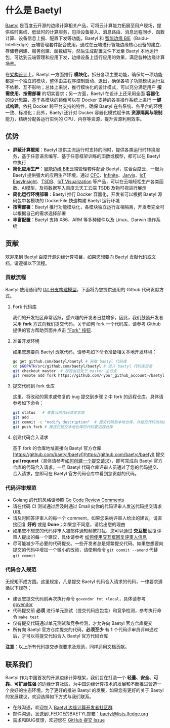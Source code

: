 # 什么是 Baetyl

[Baetyl](https://baetyl.io) 是百度云开源的边缘计算相关产品，可将云计算能力拓展至用户现场，提供临时离线、低延时的计算服务，包括设备接入、消息路由、消息远程同步、函数计算、设备信息上报、配置下发等功能。Baetyl 和 [智能边缘 BIE](https://cloud.baidu.com/product/bie.html)（Baidu-IntelliEdge）云端管理套件配合使用，通过在云端进行智能边缘核心设备的建立、存储卷创建、服务创建、函数编写，然后生成配置文件下发至 Baetyl 本地运行包，可达到云端管理和应用下发，边缘设备上运行应用的效果，满足各种边缘计算场景。

在[架构设计](./Design.md)上，Baetyl 一方面推行 **模块化**，拆分各项主要功能，确保每一项功能都是一个独立的模块，整体由主程序控制启动、退出，确保各项子功能模块运行互不依赖、互不影响；总体上来说，推行模块化的设计模式，可以充分满足用户 **按需使用、按需部署** 的切实要求；另一方面，Baetyl 在设计上还采用全面 **容器化** 的设计思路，基于各模块的镜像可以在 Docker 支持的各类操作系统上进行 **一键式构建**，依托 Docker 跨平台支持的特性，确保 Baetyl 在各系统、各平台的环境一致、标准化；此外，Baetyl 还针对 Docker 容器化模式赋予其 **资源隔离与限制** 能力，精确分配各运行实例的 CPU、内存等资源，提升资源利用效率。

## 优势

- **屏蔽计算框架**：Baetyl 提供主流运行时支持的同时，提供各类运行时转换服务，基于任意语言编写、基于任意框架训练的函数或模型，都可以在 Baetyl 中执行
- **简化应用生产**：[智能边缘 BIE](https://cloud.baidu.com/product/bie.html)云端管理套件配合 Baetyl，联合百度云，一起为 Baetyl 提供强大的应用生产环境，通过 [CFC](https://cloud.baidu.com/product/cfc.html)、[Infinite](https://cloud.baidu.com/product/infinite.html)、[Jarvis](http://di.baidu.com/product/jarvis)、[IoT EasyInsight](https://cloud.baidu.com/product/ist.html)、[TSDB](https://cloud.baidu.com/product/tsdb.html)、[IoT Visualization](https://cloud.baidu.com/product/iotviz.html) 等产品，可以在云端轻松生产各类函数、AI模型，及将数据写入百度云天工云端 TSDB 及物可视进行展示
- **简化运行环境部署**：Baetyl 推行 Docker 容器化，开发者可以根据 Baetyl 源码包中各模块的 DockerFile 快速构建 Baetyl 运行环境
- **按需部署**：Baetyl 推行功能模块化，各模块独立运行互相隔离，开发者完全可以根据自己的需求选择部署
- **丰富配置**：Baetyl 支持 X86、ARM 等多种硬件以及 Linux、Darwin 操作系统

## 贡献

欢迎来到 Baetyl 百度开源边缘计算项目，如果您想要向 Baetyl 贡献代码或文档，请遵循以下流程。

### 贡献流程

Baetyl 使用通用的 [Git 分支构建模型](http://nvie.com/posts/a-successful-git-branching-model/)。下面将为您提供通用的 Github 代码贡献方式。

1. Fork 代码库

   我们的开发社区非常活跃，感兴趣的开发者日益增多，因此，我们鼓励开发者采用 **fork** 方式向我们提交代码。关于如何 fork 一个代码库，请参考 Github 提供的官方帮助页面并点击 ["Fork" 按钮](https://help.github.com/articles/fork-a-repo/).

2. 准备开发环境

   如果您想要向 Baetyl 贡献代码，请参考如下命令准备相关本地开发环境：

   ```bash
   go get github.com/baetyl/baetyl # 获取 baetyl 代码库
   cd $GOPATH/src/github.com/baetyl/baetyl # 进入 baetyl 代码库目录
   git checkout master  # 校验当前处于 master 主分支
   git remote add fork https://github.com/<your_github_account>/baetyl  # 指定远程提交代码仓库
   ```

3. 提交代码到 fork 仓库

   这里，将改动的需求或修复的 bug 提交到步骤 2 中 fork 的远程仓库，具体请参考如下命令：

   ```bash
   git status   # 查看当前代码改变状态
   git add .
   git commit -c "modify description"  # 提交代码到本地仓库，并提交代码改动描述信息
   git push fork # 推送已提交本地仓库的代码要远程仓库
   ```

4. 创建代码合入请求

   基于 fork 的仓库地址直接向 Baetyl 官方仓库 [https://github.com/baetyl/baetyl](https://github.com/baetyl/baetyl) 提交 **pull request**（具体请参考[如何创建一个提交请求](https://help.github.com/articles/creating-a-pull-request/)），即可完成向 Baetyl 官方仓库的代码合入请求。一旦 Baetyl 代码仓库评审人员通过了您的代码提交、合入请求，您即可在 Baetyl 官方代码仓库中看到您贡献的代码。

### 代码评审规范

- Golang 的代码风格请参照 [Go Code Review Comments](https://github.com/golang/go/wiki/CodeReviewComments)
- 请在代码 CI 测试通过后及时通过 Email 向你的代码评审人发送代码提交请求URL
- 请及时回答评审人的每一个 comment，如果您采纳评审人给出的建议，请直接回复 **好的** 或是 **Done**；如果您不同意，请给出您的理由
- 如果您不想您的代码评审人被邮件通知频繁打扰，您可以通过 **交互框** 回复评审人提出的每一个建议，具体请参考 [如何使用交互框回复评审人信息](https://help.github.com/articles/reviewing-proposed-changes-in-a-pull-request/)
- 尽可能减少不必要的代码提交。一些开发者总是频繁提交代码。如果您想要向提交的代码中增加一个微小的改动，请使用命令 `git commit --amend` 代替 `git commit`

### 代码合入规范

无规矩不成方圆。这里规定，凡是提交 Baetyl 代码合入请求的代码，一律要求遵循以下规范：

- 建议您提交代码前再次执行命令 `govendor fmt +local`，具体请参考 [govendor](https://github.com/kardianos/govendor)
- 代码提交前 **必须** 进行单元测试（提交代码应包含）和竞争检测，参考执行命令 `make test`
- 仅有提交代码通过单元测试和竞争检测，才允许向 Baetyl 官方仓库提交
- 所有向 Baetyl 官方仓库提交的代码，**必须至少** 有 **1** 个代码评审员评审通过后，才可以将提交代码合入 Baetyl 官方代码仓库

**注意**：以上所有代码提交步骤要求及规范，同样适用文档贡献。

## 联系我们

Baetyl 作为中国首发的开源边缘计算框架，我们旨在打造一个 **轻量、安全、可靠、可扩展性强** 的边缘计算社区，为中国边缘计算技术的发展和不断推进营造一个良好的生态环境。为了更好的推进 Baetyl 的发展，如果您有更好的关于 Baetyl 的发展建议，欢迎选择如下方式与我们联系。

- 在线沟通，欢迎加入 [Baetyl 边缘计算开发者社区群](https://baetyl.bj.bcebos.com/Wechat/Wechat-Baetyl.png)
- 邮件沟通，发送到LFEDGE的BAETYL邮箱：<baetyl@lists.lfedge.org>
- 需求和BUG反馈，欢迎您在 [GitHub 提交 Issue](https://github.com/baetyl/baetyl/issues)
